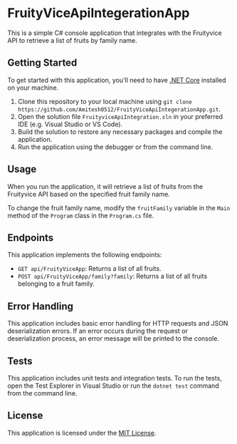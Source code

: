 # FruityViceApiIntegerationApp

This is a simple C# console application that integrates with the Fruityvice API to retrieve a list of fruits by family name.

## Getting Started

To get started with this application, you'll need to have [.NET Core](https://dotnet.microsoft.com/download) installed on your machine.

1. Clone this repository to your local machine using `git clone https://github.com/Amitesh0512/FruityViceApiIntegerationApp.git`.
2. Open the solution file `FruityviceApiIntegration.sln` in your preferred IDE (e.g. Visual Studio or VS Code).
3. Build the solution to restore any necessary packages and compile the application.
4. Run the application using the debugger or from the command line.

## Usage

When you run the application, it will retrieve a list of fruits from the Fruityvice API based on the specified fruit family name.

To change the fruit family name, modify the `fruitFamily` variable in the `Main` method of the `Program` class in the `Program.cs` file.

## Endpoints

This application implements the following endpoints:

- `GET api/FruityViceApp`: Returns a list of all fruits.
- `POST api/FruityViceApp/family?family`: Returns a list of all fruits belonging to a fruit family.

## Error Handling

This application includes basic error handling for HTTP requests and JSON deserialization errors. If an error occurs during the request or deserialization process, an error message will be printed to the console.

## Tests

This application includes unit tests and integration tests. To run the tests, open the Test Explorer in Visual Studio or run the `dotnet test` command from the command line.

## License

This application is licensed under the [MIT License](https://opensource.org/licenses/MIT).
